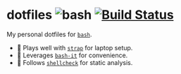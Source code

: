 # dotfiles ![bash](https://img.shields.io/badge/%F0%9F%9B%A0-bash-blue.svg) [![Build Status](https://travis-ci.com/rypit/dotfiles.svg?branch=master)](https://travis-ci.com/rypit/dotfiles)
My personal dotfiles for [`bash`](https://www.gnu.org/software/bash/).

* 🤼‍ Plays well with [`strap`](https://github.com/MikeMcQuaid/strap) for laptop setup.
* 🧙‍ Leverages [`bash-it`](https://github.com/Bash-it/bash-it) for convenience.
* 🐚 Follows [`shellcheck`](https://github.com/koalaman/shellcheck) for static analysis.
